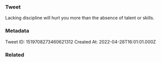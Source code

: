 ### Tweet
Lacking discipline will hurt you more than the absence of talent or skills.

### Metadata
Tweet ID: 1519708273460621312
Created At: 2022-04-28T16:01:01.000Z

### Related

